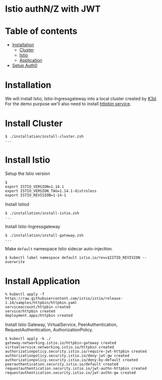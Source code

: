 # Istio authN/Z with JWT

Table of contents
=================
* [Installation](#installation)
    * [Cluster](#install-cluster)
    * [Istio](#install-istio)
    * [Application](#install-application)
* [Setup Auth0](#setup-auth0)

Installation
============
We will install Istio, Istio-Ingressgateway into a local cluster created by [K3d](https://k3d.io). For the demo purpose we'll also need to install [httpbin service](https://github.com/istio/istio/blob/master/samples/httpbin/httpbin.yaml).

Install Cluster
===============
```
$ ./installation/install-cluster.zsh
...
```

Install Istio
=============
Setup the Istio version
```
$
export ISTIO_VERSION=1.14.1
export ISTIO_VERSION_TAG=1.14.1-distroless
export ISTIO_REVISION=1-14-1
```
Install Istiod
```
$ ./installation/install-istio.zsh
...
```
Install Istio-Ingressgateway
```
$ ./installation/install-gateway.zsh
...
```

Make `default` namespace Istio sidecar auto-injection.
```
$ kubectl label namespace default istio.io/rev=$ISTIO_REVISION --overwrite
```

Install Application
===================
```
% kubectl apply -f https://raw.githubusercontent.com/istio/istio/release-1.14/samples/httpbin/httpbin.yaml
serviceaccount/httpbin created
service/httpbin created
deployment.apps/httpbin created
```

Install Istio Gateway, VirtualService, PeerAuthentication, RequestAuthentication, AuthorizationPolicy.
```
$ kubectl apply -k ./ 
gateway.networking.istio.io/httpbin-gateway created
virtualservice.networking.istio.io/httpbin created
authorizationpolicy.security.istio.io/require-jwt-httpbin created
authorizationpolicy.security.istio.io/deny-jwt-gw created
authorizationpolicy.security.istio.io/deny-by-default created
peerauthentication.security.istio.io/default created
requestauthentication.security.istio.io/jwt-authn-httpbin created
requestauthentication.security.istio.io/jwt-authn-gw created
```